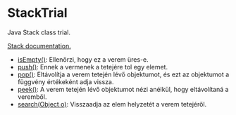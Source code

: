 # StackTrial
Java Stack class trial.

[Stack documentation.](https://docs.oracle.com/javase/7/docs/api/java/util/Stack.html)

* [isEmpty()](https://docs.oracle.com/javase/7/docs/api/java/util/Stack.html#empty()): Ellenőrzi, hogy ez a verem üres-e.
* [push()](https://docs.oracle.com/javase/7/docs/api/java/util/Stack.html#push(E)): Ennek a vermenek a tetejére tol egy elemet.
* [pop()](https://docs.oracle.com/javase/7/docs/api/java/util/Stack.html#pop()): Eltávolítja a verem tetején lévő objektumot, és ezt az objektumot a függvény értékeként adja vissza.
* [peek()](https://docs.oracle.com/javase/7/docs/api/java/util/Stack.html#peek()): A verem tetején lévő objektumot nézi anélkül, hogy eltávolítaná a veremből.
* [search(Object o)](https://docs.oracle.com/javase/7/docs/api/java/util/Stack.html#search(java.lang.Object)): Visszaadja az elem helyzetét a verem tetejéről.
